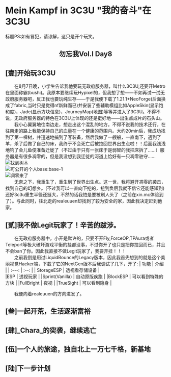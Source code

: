 # Mein Kampf in 3C3U <span class='ps'>"我的奋斗"在3C3U</span>
<span class='ps'>标题PS:如有冒犯，请谅解，这只是开个玩笑。</span>
<h2><center class='hl'>勿忘我Vol.I Day8</center></h2>

## [壹]开始玩3C3U
&emsp;&emsp;在8月7日晚，小学生告诉我他要玩无政府服务器，叫什么3C3U,还要开Metro在里面称霸(bushi)。我原本要继续玩Hypixel的，但我想了想——不如再试一试无政府服务器吧，反正我也要玩纯生存——于是我便下载了1.21.1+NeoForge(后面换成了fabric,<span class='ps'>当时只是觉得nf新鲜而已</span>)并安装了些辅助模组比如AppleSkin(<span class='ps'>显示饱和度</span>)，Jade(<span class='ps'>显示方块信息</span>)，JourneyMap(<span class='ps'>地图</span>)等等并进入了3C3U。不得不说，无政府服务器的特色在3C3U上体现的还是挺好地——出生点成片的石头山。
<img loading="lazy" content="/imgs/3c3u/fgn/start.png"  /><br/>
&emsp;&emsp;我小心翼翼地往南边走，想走出这个混乱的地方。不得不说我的技术还行，在往南走的路上我能保持自己的血量在一个健康的范围内。大约20min后，我成功找到了第一棵树，并迅速地搞到了写装备，然后我做了一艘船，一直南下，遇到了羊，杀了后做了自己的床，我终于不会死亡后被拉回世界出生点啦！！后面我浅浅地钓了会儿鱼便准备迁徙了（<span class='ps'>不过由于只有一张床于是弱智的我把床拆了......</span>）服务器是有很多凋零的，但是我没想到我迁徙的河道上恰好有一只凋零驻守......<br/>
<img loading="lazy" content="/imgs/3c3u/fgn/tree.png" title="找到树木"  /><br/>
<img loading="lazy" content="/imgs/3c3u/fgn/base-1.png" title="可公开的个人base:base-1"  /><br/>
<img loading="lazy" content="/imgs/3c3u/fgn/wither.png"  title="凋零来了" /><br/>
&emsp;&emsp;<span class='hl'>无奈之下，我重生了，重生到了世界出生点。这一世，我将避开凋零的袭击，找到自己的幻想乡。</span>(不过我可以一直向下挖的，挖到负层我就不信它还能感知到)还好3c3u重生半径还挺大，不然的话我怕是要被刷人头了（之前在xin.mc体验到了）。与此同时，往北走的realeuuen却找到了较为安全的家，因此我决定赶到他家。<br/>

## [贰]我不做Legit玩家了！辛苦的跋涉。
&emsp;&emsp;在无政府服务器中，小开是默许的，只要不开Fly,ForceOP,TPAura或者Teleport等极大破坏游戏平衡的挂都没事，不过你开了也只是把你拉回而已，并且不会ban了你。因此我直接不做Legit玩家了，我要开挂！！！<br/>
&emsp;&emsp;之前我倒是用过LiquidBounce的Legacy版本，因此我首先想到的就是这个美丽视觉Hacker端，下载了它的NextGen版本后我调试了几下，开了:
| 功能 |  介绍  |
| :---: | :--: |
| StorageESP | 透视看存储设备 |  
|ESP | 透视玩家 |
|Sprint(Vanilla) | 自动原版疾跑 |
|BlockESP | 可以看到特殊的方块 |
|FullBright | 夜视 |
|TrueSight |  可以看到隐身 |

<img loading="lazy" content="/imgs/3c3u/fgn/hack.png" /><br/>
&emsp;&emsp;我便向着realeuuen的方向进发了。

## [叁]一起开荒，生活逐渐富裕

## [肆]\_Chara\_的突袭，继续逃亡

## [伍]一个人的旅途，独自北上一万七千格，新基地

## [陆]下一步计划